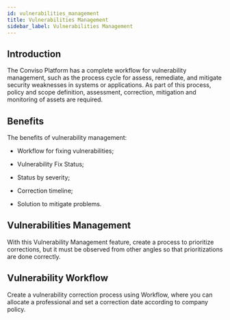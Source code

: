 ```yaml
---
id: vulnerabilities_management
title: Vulnerabilities Management
sidebar_label: Vulnerabilities Management
---
```


## Introduction

The Conviso Platform has a complete workflow for vulnerability management, such as the process cycle for assess, remediate, and mitigate security weaknesses in systems or applications. As part of this process, policy and scope definition, assessment, correction, mitigation and monitoring of assets are required.

## Benefits

The benefits of vulnerability management:

- Workflow for fixing vulnerabilities;

- Vulnerability Fix Status;

- Status by severity;

- Correction timeline;

- Solution to mitigate problems.

## Vulnerabilities Management

With this Vulnerability Management feature, create a process to prioritize corrections, but it must be observed from other angles so that prioritizations are done correctly.

## Vulnerability Workflow

Create a vulnerability correction process using Workflow, where you can allocate a professional and set a correction date according to company policy.